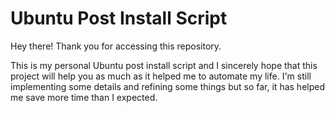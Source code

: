 # Ubuntu Post Install Script
Hey there! Thank you for accessing this repository.
 
This is my personal Ubuntu post install script and I sincerely hope that this project will help you as much as it helped me to automate my life. I'm still implementing some details and refining some things but so far, it has helped me save more time than I expected.